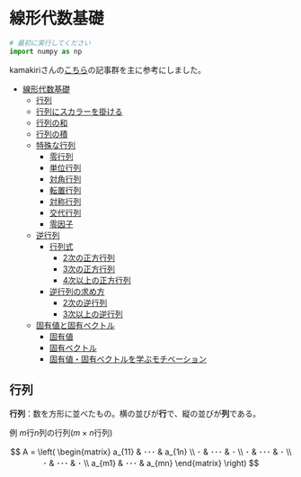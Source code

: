 # 線形代数基礎


```python
# 最初に実行してください
import numpy as np
```

kamakiriさんの[こちら](https://takun-physics.net/category/%e5%a4%a7%e5%ad%a6%e6%95%b0%e5%ad%a6/)の記事群を主に参考にしました。

- [線形代数基礎](#線形代数基礎)
  - [行列](#行列)
  - [行列にスカラーを掛ける](#行列にスカラーを掛ける)
  - [行列の和](#行列の和)
  - [行列の積](#行列の積)
  - [特殊な行列](#特殊な行列)
    - [零行列](#零行列)
    - [単位行列](#単位行列)
    - [対角行列](#対角行列)
    - [転置行列](#転置行列)
    - [対称行列](#対称行列)
    - [交代行列](#交代行列)
    - [零因子](#零因子)
  - [逆行列](#逆行列)
    - [行列式](#行列式)
      - [2次の正方行列](#2次の正方行列)
      - [3次の正方行列](#3次の正方行列)
      - [4次以上の正方行列](#4次以上の正方行列)
    - [逆行列の求め方](#逆行列の求め方)
      - [2次の逆行列](#2次の逆行列)
      - [3次以上の逆行列](#3次以上の逆行列)
  - [固有値と固有ベクトル](#固有値と固有ベクトル)
    - [固有値](#固有値)
    - [固有ベクトル](#固有ベクトル)
    - [固有値・固有ベクトルを学ぶモチベーション](#固有値固有ベクトルを学ぶモチベーション)

<div style="page-break-before:always"></div>

## 行列

**行列**：数を方形に並べたもの。横の並びが**行**で、縦の並びが**列**である。

例 $m$行$n$列の行列($m×n$行列)  

$$
A = \left(
\begin{matrix} 
a_{11} & ･･･ & a_{1n} \\ 
･ & ･･･ & ･ \\
･ & ･･･ & ･ \\
･ & ･･･ & ･ \\
a_{m1} & ･･･ & a_{mn} 
\end{matrix} 
\right)
$$
